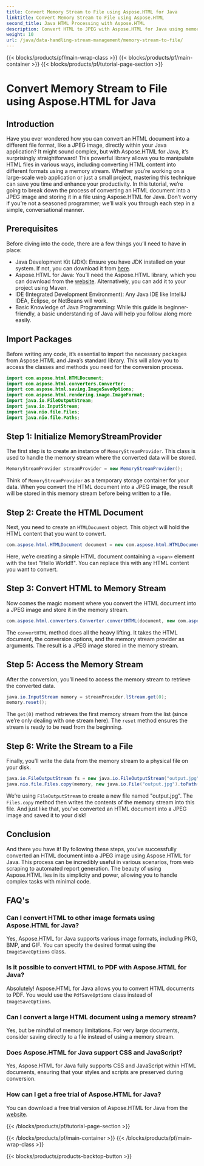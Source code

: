 ```yaml
---
title: Convert Memory Stream to File using Aspose.HTML for Java
linktitle: Convert Memory Stream to File using Aspose.HTML
second_title: Java HTML Processing with Aspose.HTML
description: Convert HTML to JPEG with Aspose.HTML for Java using memory streams. Follow this step-by-step guide for seamless HTML to image conversion.
weight: 10
url: /java/data-handling-stream-management/memory-stream-to-file/
---
```


{{< blocks/products/pf/main-wrap-class >}}
{{< blocks/products/pf/main-container >}}
{{< blocks/products/pf/tutorial-page-section >}}

# Convert Memory Stream to File using Aspose.HTML for Java

## Introduction
Have you ever wondered how you can convert an HTML document into a different file format, like a JPEG image, directly within your Java application? It might sound complex, but with Aspose.HTML for Java, it’s surprisingly straightforward! This powerful library allows you to manipulate HTML files in various ways, including converting HTML content into different formats using a memory stream. Whether you’re working on a large-scale web application or just a small project, mastering this technique can save you time and enhance your productivity.
In this tutorial, we’re going to break down the process of converting an HTML document into a JPEG image and storing it in a file using Aspose.HTML for Java. Don’t worry if you’re not a seasoned programmer; we’ll walk you through each step in a simple, conversational manner.
## Prerequisites
Before diving into the code, there are a few things you’ll need to have in place:
- Java Development Kit (JDK): Ensure you have JDK installed on your system. If not, you can download it from [here](https://www.oracle.com/java/technologies/javase-jdk11-downloads.html).
- Aspose.HTML for Java: You’ll need the Aspose.HTML library, which you can download from the [website](https://releases.aspose.com/html/java/). Alternatively, you can add it to your project using Maven.
- IDE (Integrated Development Environment): Any Java IDE like IntelliJ IDEA, Eclipse, or NetBeans will work.
- Basic Knowledge of Java Programming: While this guide is beginner-friendly, a basic understanding of Java will help you follow along more easily.

## Import Packages
Before writing any code, it’s essential to import the necessary packages from Aspose.HTML and Java’s standard library. This will allow you to access the classes and methods you need for the conversion process.
```java
import com.aspose.html.HTMLDocument;
import com.aspose.html.converters.Converter;
import com.aspose.html.saving.ImageSaveOptions;
import com.aspose.html.rendering.image.ImageFormat;
import java.io.FileOutputStream;
import java.io.InputStream;
import java.nio.file.Files;
import java.nio.file.Paths;
```
## Step 1: Initialize MemoryStreamProvider
The first step is to create an instance of `MemoryStreamProvider`. This class is used to handle the memory stream where the converted data will be stored.
```java
MemoryStreamProvider streamProvider = new MemoryStreamProvider();
```
Think of `MemoryStreamProvider` as a temporary storage container for your data. When you convert the HTML document into a JPEG image, the result will be stored in this memory stream before being written to a file.
## Step 2: Create the HTML Document
Next, you need to create an `HTMLDocument` object. This object will hold the HTML content that you want to convert.
```java
com.aspose.html.HTMLDocument document = new com.aspose.html.HTMLDocument("<span>Hello World!!</span>");
```
Here, we’re creating a simple HTML document containing a `<span>` element with the text "Hello World!!". You can replace this with any HTML content you want to convert.

## Step 3: Convert HTML to Memory Stream
Now comes the magic moment where you convert the HTML document into a JPEG image and store it in the memory stream.
```java
com.aspose.html.converters.Converter.convertHTML(document, new com.aspose.html.saving.ImageSaveOptions(com.aspose.html.rendering.image.ImageFormat.Jpeg), streamProvider.lStream);
```
The `convertHTML` method does all the heavy lifting. It takes the HTML document, the conversion options, and the memory stream provider as arguments. The result is a JPEG image stored in the memory stream.
## Step 5: Access the Memory Stream
After the conversion, you’ll need to access the memory stream to retrieve the converted data.
```java
java.io.InputStream memory = streamProvider.lStream.get(0);
memory.reset();
```
The `get(0)` method retrieves the first memory stream from the list (since we’re only dealing with one stream here). The `reset` method ensures the stream is ready to be read from the beginning.
## Step 6: Write the Stream to a File
Finally, you’ll write the data from the memory stream to a physical file on your disk.
```java
java.io.FileOutputStream fs = new java.io.FileOutputStream("output.jpg");
java.nio.file.Files.copy(memory, new java.io.File("output.jpg").toPath());
```
We’re using `FileOutputStream` to create a new file named "output.jpg". The `Files.copy` method then writes the contents of the memory stream into this file. And just like that, you’ve converted an HTML document into a JPEG image and saved it to your disk!
## Conclusion
And there you have it! By following these steps, you’ve successfully converted an HTML document into a JPEG image using Aspose.HTML for Java. This process can be incredibly useful in various scenarios, from web scraping to automated report generation. The beauty of using Aspose.HTML lies in its simplicity and power, allowing you to handle complex tasks with minimal code.
## FAQ's
### Can I convert HTML to other image formats using Aspose.HTML for Java?
Yes, Aspose.HTML for Java supports various image formats, including PNG, BMP, and GIF. You can specify the desired format using the `ImageSaveOptions` class.
### Is it possible to convert HTML to PDF with Aspose.HTML for Java?
Absolutely! Aspose.HTML for Java allows you to convert HTML documents to PDF. You would use the `PdfSaveOptions` class instead of `ImageSaveOptions`.
### Can I convert a large HTML document using a memory stream?
Yes, but be mindful of memory limitations. For very large documents, consider saving directly to a file instead of using a memory stream.
### Does Aspose.HTML for Java support CSS and JavaScript?
Yes, Aspose.HTML for Java fully supports CSS and JavaScript within HTML documents, ensuring that your styles and scripts are preserved during conversion.
### How can I get a free trial of Aspose.HTML for Java?
You can download a free trial version of Aspose.HTML for Java from the [website](https://releases.aspose.com/).

{{< /blocks/products/pf/tutorial-page-section >}}

{{< /blocks/products/pf/main-container >}}
{{< /blocks/products/pf/main-wrap-class >}}

{{< blocks/products/products-backtop-button >}}
